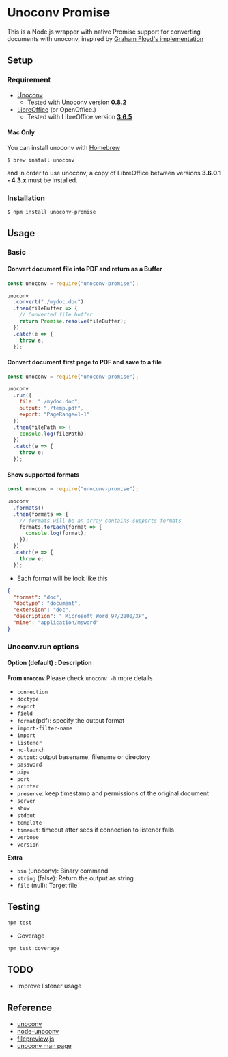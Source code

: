 # Unoconv Promise

This is a Node.js wrapper with native Promise support for converting documents with unoconv, inspired by [Graham Floyd's implementation](https://github.com/gfloyd/node-unoconv)

## Setup

### Requirement

- [Unoconv](http://dag.wieers.com/home-made/unoconv/)
  - Tested with Unoconv version [**0.8.2**](https://github.com/dagwieers/unoconv/releases/tag/0.8.2)
- [LibreOffice](http://www.libreoffice.org/) (or OpenOffice.)
  - Tested with LibreOffice version [**3.6.5**](https://libreoffice.en.uptodown.com/windows/download/40074)

#### Mac Only

You can install unoconv with [Homebrew](https://brew.sh/)

```shell
$ brew install unoconv
```

and in order to use unoconv, a copy of LibreOffice between versions **3.6.0.1 - 4.3.x** must be installed.

### Installation

```shell
$ npm install unoconv-promise
```

## Usage

### Basic

#### Convert document file into PDF and return as a Buffer

```javascript
const unoconv = require("unoconv-promise");

unoconv
  .convert("./mydoc.doc")
  .then(fileBuffer => {
    // Converted file buffer
    return Promise.resolve(fileBuffer);
  })
  .catch(e => {
    throw e;
  });
```

#### Convert document first page to PDF and save to a file

```javascript
const unoconv = require("unoconv-promise");

unoconv
  .run({
    file: "./mydoc.doc",
    output: "./temp.pdf",
    export: "PageRange=1-1"
  })
  .then(filePath => {
    console.log(filePath);
  })
  .catch(e => {
    throw e;
  });
```

#### Show supported formats

```javascript
const unoconv = require("unoconv-promise");

unoconv
  .formats()
  .then(formats => {
    // formats will be an array contains supports formats
    formats.forEach(format => {
      console.log(format);
    });
  })
  .catch(e => {
    throw e;
  });
```

- Each format will be look like this

```json
{
  "format": "doc",
  "doctype": "document",
  "extension": "doc",
  "description": " Microsoft Word 97/2000/XP",
  "mime": "application/msword"
}
```

### Unoconv.run options

#### Option (default) : Description

**From `unoconv`**
Please check `unoconv -h` more details

- `connection`
- `doctype`
- `export`
- `field`
- `format`(pdf): specify the output format
- `import-filter-name`
- `import`
- `listener`
- `no-launch`
- `output`: output basename, filename or directory
- `password`
- `pipe`
- `port`
- `printer`
- `preserve`: keep timestamp and permissions of the original document
- `server`
- `show`
- `stdout`
- `template`
- `timeout`: timeout after secs if connection to listener fails
- `verbose`
- `version`

**Extra**

- `bin` (unoconv): Binary command
- `string` (false): Return the output as string
- `file` (null): Target file

## Testing

```javascript
npm test
```

- Coverage

```javascript
npm test:coverage
```

## TODO

- Improve listener usage

## Reference

- [unoconv](https://github.com/dagwieers/unoconv)
- [node-unoconv](https://github.com/gfloyd/node-unoconv)
- [filepreview.js](https://github.com/maxlabelle/filepreview/blob/master/filepreview.js)
- [unoconv man page](https://linux.die.net/man/1/unoconv)
